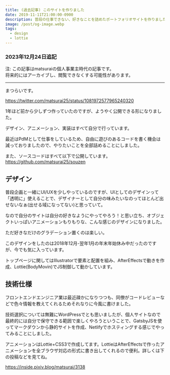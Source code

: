```yaml
---
title: (過去記事) このサイトを作りました
date: 2019-11-11T21:00:00-0900
description: 普段の仕事できない、好きなことを詰めたポートフォリオサイトを作りました。
image: /post/og-image.webp
tags:
  - design
  - lottie
---
```


### 2023年12月24日追記

注: この記事はmatsuraiの個人事業主時代の記事です。  
将来的にはアーカイブし、閲覧できなくする可能性があります。

---

まつらいです。

https://twitter.com/matsurai25/status/1081972577965240320

1年ほど前から少しずつ作っていたのですが、ようやく公開できる形になりました。

デザイン、アニメーション、実装はすべて自分で行っています。

最近はPdMとして仕事をしているため、自由に遊びのあるコードを書く機会は減っておりましたので、やりたいことを全部詰めることにしました。

また、ソースコードはすべて以下で公開しています。  
https://github.com/matsurai25/souzen

## デザイン

普段企画と一緒にUI/UXを少しやっているのですが、UIとしてのデザインって「透明に」使えることで、デザイナーとして自分の味みたいなのってほとんど出せないなぁ(出せる域になってない)と思っていて。

なので自分のサイトは自分の好きなようにやってやろう！と思い立ち、オブジェクトいっぱいアニメーションもりもりな、こんな感じのデザインになりました。

ただ好きなだけのグラデーション置くのは楽しい。

このデザインをしたのは2018年12月-翌年1月の年末年始休み中だったのですが、今でも気に入っています。

トップページに関してはIllustratorで要素と配置を組み、AfterEffectsで動きを作成、Lottie(BodyMovin)でJS制御して動かしています。

## 技術仕様

フロントエンドエンジニア業は最近疎かになりつつも、同僚がコードレビューなどで色々情報を教えてくれるためそれなりに今風に書けました。

技術選択については無難にWordPressでとも思いましたが、個人サイトなので最終的には自分で保守できる範囲で楽しくやろうということで、GatsbyJSを使ってマークダウンから静的サイトを作成、Netlifyでホスティングする感じでやってみることにしました。

アニメーションはLottie+CSS3で作成してます。LottieはAfterEffectsで作ったアニメーションを全ブラウザ対応の形式に書き出してくれるので便利。詳しくは下の投稿などを見てね。

https://inside.pixiv.blog/matsurai/3138
